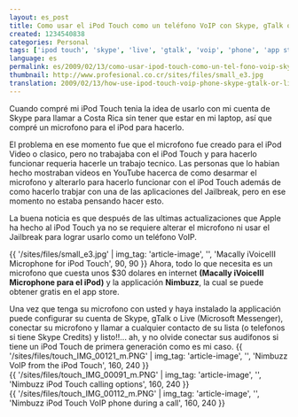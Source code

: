 ```yaml
---
layout: es_post
title: Como usar el iPod Touch como un teléfono VoIP con Skype, gTalk o live
created: 1234540838
categories: Personal
tags: ['ipod touch', 'skype', 'live', 'gtalk', 'voip', 'phone', 'app store', 'how to', 'nimbuzz', 'macally', 'ivoiceIII', 'tutorial', 'mic']
language: es
permalink: es/2009/02/13/como-usar-ipod-touch-como-un-tel-fono-voip-skype-gtalk-o-live-6/
thumbnail: http://www.profesional.co.cr/sites/files/small_e3.jpg
translation: 2009/02/13/how-use-ipod-touch-voip-phone-skype-gtalk-or-live-5/
---
```

Cuando compré mi iPod Touch tenia la idea de usarlo con mi cuenta de Skype para llamar a Costa Rica sin tener que estar en mi laptop, así que compré un microfono para el iPod para hacerlo.

El problema en ese momento fue que el microfono fue creado para el iPod Video o clasico, pero no trabajaba con el iPod Touch y para hacerlo funcionar requeria hacerle un trabajo tecnico. Las personas que lo habian hecho mostraban videos en YouTube hacerca de como desarmar el microfono y alterarlo para hacerlo funcionar con el iPod Touch además de como hacerlo trabjar con una de las aplicaciones del Jailbreak, pero en ese momento no estaba pensando hacer esto.

La buena noticia es que después de las ultimas actualizaciones que Apple ha hecho al iPod Touch ya no se requiere alterar el microfono ni usar el Jailbreak para lograr usarlo como un teléfono VoIP.

{{ '/sites/files/small_e3.jpg' | img_tag: 'article-image', '', 'Macally iVoiceIII Microphone for iPod Touch', 90, 90 }}
Ahora, todo lo que necesita es un microfono que cuesta unos $30 dolares en internet __(Macally iVoiceIII Microphone para el iPod)__ y la applicación __Nimbuzz__, la cual se puede obtener gratis en el app store.

Una vez que tenga su microfono con usted y haya instalado la applicación puede configurar su cuenta de Skype, gTalk o Live (Microsoft Messenger), conectar su microfono y llamar a cualquier contacto de su lista (o telefonos si tiene Skype Credits) y listo!!... ah, y no olvide conectar sus audifonos si tiene un iPod Touch de primera generación como es mi caso.
{{ '/sites/files/touch_IMG_00121_m.PNG' | img_tag: 'article-image', '', 'Nimbuzz VoIP from the iPod Touch', 160, 240 }}    
{{ '/sites/files/touch_IMG_00091_m.PNG' | img_tag: 'article-image', '', 'Nimbuzz iPod Touch calling options', 160, 240 }}  
{{ '/sites/files/touch_IMG_00112_m.PNG' | img_tag: 'article-image', '', 'Nimbuzz iPod Touch VoIP phone during a call', 160, 240 }}                                                                                                                                                   
